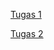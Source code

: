 [Tugas 1](https://deo23-mission1-tugas1.netlify.app/ "Tugas 1")

[Tugas 2](https://deo23-mission1-tugas1.netlify.app/ "Tugas 2")
